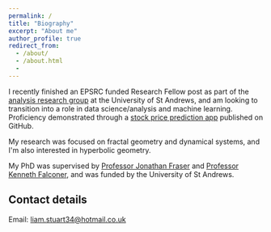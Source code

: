 ```yaml
---
permalink: /
title: "Biography"
excerpt: "About me"
author_profile: true
redirect_from:
  - /about/
  - /about.html
  -
---
```


I recently finished an EPSRC funded Research Fellow post as part of the [analysis research group](https://maths-analysis.wp.st-andrews.ac.uk/) at the University of St Andrews, and am looking to transition into a role in data science/analysis and machine learning. Proficiency demonstrated through a [stock price prediction app](https://github.com/liam-stuart/stock-prediction-app) published on GitHub.

My research was focused on fractal geometry and dynamical systems, and I'm also interested in hyperbolic geometry.

My PhD was supervised by [Professor Jonathan Fraser](https://jonathan-fraser.github.io/homepage/) and [Professor Kenneth Falconer](https://kennethfalconer.github.io/), and was funded by the University of St Andrews.

## Contact details

Email: liam.stuart34@hotmail.co.uk
